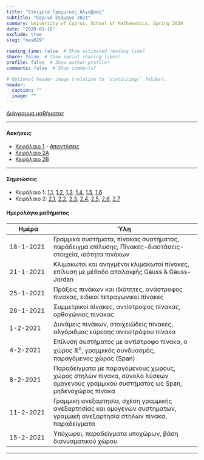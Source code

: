 ```yaml
---
title: "Στοιχεία Γραμμικής Άλγεβρας"
subtitle: "Εαρινό Εξάμηνο 2021"
summary: University of Cyprus, School of Mathematics, Spring 2020
date: "2020-01-18"
exclude: true
slug: "mas029"

reading_time: false  # Show estimated reading time?
share: false  # Show social sharing links?
profile: false  # Show author profile?
comments: false  # Show comments?

# Optional header image (relative to `static/img/` folder).
header:
  caption: ""
  image: ""
---
```


[Διάγραμμα μαθήματος](/teaching/mas029/mas029.3_spring_2021_syllabus.pdf)

---

#### Ασκήσεις

- [Κεφάλαιο 1](/teaching/mas029/mas029_exercises_1_2021.pdf) - [Απαντήσεις](/teaching/mas029/mas029_answers_1_2021.pdf)
- [Κεφάλαιο 2A](/teaching/mas029/mas029_exercises_2_2021.pdf)
- [Κεφάλαιο 2B](/teaching/mas029/mas029_exercises_2b_2021.pdf)

---

#### Σημειώσεις

- Κεφάλαιο 1: [1.1](/teaching/mas029/slides/1.1.linear_systems.pdf), [1.2](/teaching/mas029/slides/1.2.matrices.pdf), [1.3](/teaching/mas029/slides/1.3.special_matrices.pdf), [1.4](/teaching/mas029/slides/1.4.inverse_matrix.pdf), [1.5](/teaching/mas029/slides/1.5.row_equivalence.pdf), [1.6](/teaching/mas029/slides/1.6.inverse_matrix_method.pdf)
- Κεφάλαιο 2: [2.1](/teaching/mas029/slides/3.1.R^n-span.pdf), [2.2](/teaching/mas029/slides/3.2.matrix_spaces.pdf), [2.3](/teaching/mas029/slides/3.3.linear_independence.pdf), [2.4](/teaching/mas029/slides/3.5.subspaces.pdf), [2.5](/teaching/mas029/slides/3.6.basis.pdf), [2.6](/teaching/mas029/slides/3.7.rank.pdf), [2.7](/teaching/mas029/slides/3.4.linear_transformations.pdf)

#### Ημερολόγιο μαθήματος
| Ημέρα <div style="width:100px"></div> | Ύλη |
| ------------------------------------- | --- |
| 18-1-2021 | Γραμμικά συστήματα, πίνακας συστήματος, παράδειγμα επίλυσης, Πίνακες-διαστάσεις-στοιχεία, ισότητα πινάκων|
| 21-1-2021 | Κλιμακωτοί και ανηγμένοι κλιμακωτοί πίνακες, επίλυση με μέθοδο απαλοιφής Gauss & Gauss-Jordan | 
| 25-1-2021 | Πράξεις πινάκων και ιδιότητες, ανάστροφος πίνακας, ειδικοί τετραγωνικοί πίνακες |
| 28-1-2021 | Συμμετρικοί πίνακες, αντίστροφος πίνακας, ορθογώνιος πίνακας |
| 1-2-2021  | Δυνάμεις πινάκων, στοιχειώδεις πίνακες, αλγόριθμος εύρεσης αντιστρόφου πίνακα |
| 4-2-2021  | Επίλυση συστήματος με αντίστροφο πίνακα, ο χώρος $\mathbb{R}^n$, γραμμικός συνδυασμός, παραγόμενος χώρος (Span) |
| 8-2-2021  | Παραδείγματα με παραγόμενους χώρους, χώρος στηλών πίνακα, σύνολο λύσεων ομογενούς γραμμικού συστήματος ως Span, μηδενοχώρος πίνακα |
| 11-2-2021 | Γραμμική ανεξαρτησία, σχέση γραμμικής ανεξαρτησίας και ομογενών συστημάτων, γραμμική ανεξαρτησία στηλών πίνακα, παραδείγματα | 
| 15-2-2021 | Υπόχωροι, παραδείγματα υποχώρων, βάση διανυσματικού χώρου |

---
